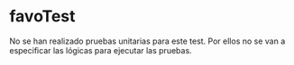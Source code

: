 # favoTest
No se han realizado pruebas unitarias para este test. Por ellos no se van a especificar las lógicas para ejecutar las pruebas.
